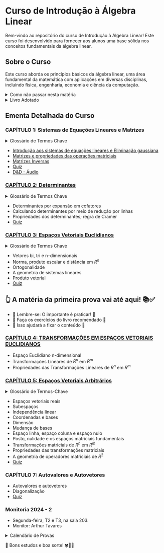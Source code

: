# Curso de Introdução à Álgebra Linear

Bem-vindo ao repositório do curso de Introdução à Álgebra Linear! Este curso foi desenvolvido para fornecer aos alunos uma base sólida nos conceitos fundamentais da álgebra linear.

## Sobre o Curso

Este curso aborda os princípios básicos da álgebra linear, uma área fundamental da matemática com aplicações em diversas disciplinas, incluindo física, engenharia, economia e ciência da computação.

<details>
  <summary>Como não passar nesta matéria</summary>

_________
  # Como não passar nesta matéria

  Olá, queridos alunos! Vamos falar sobre como ter sucesso neste curso? Não? Ah, você quer saber como não passar?
  Aqui vai um guia infalível para garantir que você não passe nesta matéria. Siga estas dicas e o insucesso será seu fiel companheiro!

  ## 1. Estude só na véspera da prova - o segredo do fracasso!

  Lembre-se: a universidade é igualzinha ao ensino médio! Aquelas matérias complexas e extensas? Pfff, besteira! Você consegue absorver todo esse conteúdo em uma única noite de estudos intensos. Afinal, quem precisa de tempo para processar informações, não é mesmo?

  Ignore completamente o fato de que o cérebro precisa de tempo para consolidar memórias e criar conexões entre conceitos. A neurociência? Ora, isso é só um modismo passageiro!

  ## 2. Sono é para os fracos!

  Dormir é perda de tempo. Quem precisa de sono quando se tem café e energéticos? Esqueça tudo o que ouviu sobre a importância do sono para a consolidação da memória e para o bom funcionamento cognitivo. 

  Afinal, o que os neurocientistas sabem? Eles só estudam o cérebro há décadas. Você, com sua sagacidade de última hora, certamente sabe mais do que eles.

  ## 3. Consistência? Que bobagem!

  Estudar um pouquinho todos os dias? Que ideia mais absurda! É muito melhor acumular todo o conteúdo para uma maratona de estudos na véspera da prova. Seu cérebro vai adorar essa sobrecarga de informações de última hora.

  Ignore completamente as pesquisas que mostram que o aprendizado espaçado é mais eficaz. Afinal, o que é a ciência cognitiva comparada à sua intuição infalível?

  ## Conclusão

  Seguindo essas dicas, você estará no caminho certo para não passar nesta matéria. Mas hey, se por algum motivo você decidir fazer o oposto do que foi sugerido aqui - estudar consistentemente, dormir bem e respeitar os processos de aprendizagem do seu cérebro - bem, aí a responsabilidade é toda sua se acabar passando com louvor!
_________

</details>


<details>
  <summary>Livro Adotado</summary>

_________
O curso é baseado no livro:

**"Álgebra Linear com Aplicações"** de Howard Anton

- 📢 Atenção, alunos! 📢
- 📖 LEITURA OBRIGATÓRIA do livro texto! 🔍
- 🎓 Em aula, abordaremos os temas mais complexos.
- 🏠 Outros tópicos importantes são para estudo individual no livro.
_________
</details>

## Ementa Detalhada do Curso


### CAPÍTULO 1: Sistemas de Equações Lineares e Matrizes
<details>
<summary>Glossário de Termos Chave</summary>

_________
### Glossário de Termos Chave

* **Sistema Linear:** Conjunto de equações lineares com as mesmas variáveis.
* **Matriz:** Tabela retangular de elementos dispostos em linhas e colunas.
* **Vetor:** Matriz com apenas uma linha ou uma coluna.
* **Matriz Aumentada:** Matriz que representa um sistema linear, contendo os coeficientes das variáveis e os termos independentes.
* **Operações Elementares com Linhas:** Operações que podem ser aplicadas a uma matriz para transformá-la em uma forma equivalente, sem alterar a solução do sistema linear associado.
* **Forma Escalonada:** Uma matriz está na forma escalonada quando:
  1. O primeiro elemento não nulo de cada linha (pivô) é igual a 1;
  2. Os pivôs de linhas consecutivas estão em colunas diferentes e cada pivô está à direita do pivô da linha anterior;
  3. As linhas nulas estão abaixo das linhas não nulas.
* **Forma Escalonada Reduzida por Linhas:** Uma matriz está na forma escalonada reduzida por linhas quando está na forma escalonada e:
  4. Cada pivô é o único elemento não nulo da sua coluna.
* **Variável Livre:** Variável que pode assumir qualquer valor real na solução de um sistema linear indeterminado.
* **Matriz Inversa:** Matriz que, quando multiplicada pela matriz original, resulta na matriz identidade.
* **Matriz Transposta:** Matriz obtida trocando as linhas pelas colunas da matriz original.
* **Matriz Diagonal:** Matriz quadrada onde os elementos fora da diagonal principal são nulos.
* **Matriz Triangular Superior:** Matriz quadrada onde os elementos abaixo da diagonal principal são nulos.
* **Matriz Triangular Inferior:** Matriz quadrada onde os elementos acima da diagonal principal são nulos.
* **Matriz Identidade:** Matriz diagonal onde os elementos da diagonal principal são iguais a 1.
_________

</details>

- [Introdução aos sistemas de equações lineares e Eliminação gaussiana](https://oangelo.github.io/Introducao-a-Algebra-Linear/eliminacao_gaussiana.html)
- [Matrizes e propriedades das operações matriciais](https://oangelo.github.io/Introducao-a-Algebra-Linear/propriedades.html)
- [Matrizes Inversas](https://oangelo.github.io/Introducao-a-Algebra-Linear/inversas.html)
- [Quiz](quiz/matrizes_e_sitemas.md)
- [D&D - Áudio](https://oangelo.github.io/Introducao-a-Algebra-Linear/audio/matrizes_sistemas_bill.mp3)

### [CAPÍTULO 2: Determinantes](https://oangelo.github.io/Introducao-a-Algebra-Linear/determinante.html)
<details>
<summary>Glossário de Termos Chave</summary>

_________
### Glossário de Termos Chave

* **Determinante:** Função que associa um número real a uma matriz quadrada, sendo útil para determinar propriedades da matriz, como invertibilidade.
* **Menor:** Determinante da submatriz obtida ao remover uma linha e uma coluna de uma matriz quadrada.
* **Cofator:** Produto do menor pelo fator (-1)^(i+j), levando em consideração a posição (i, j) do elemento na matriz.
* **Expansão em cofatores:** Método para calcular o determinante de uma matriz utilizando os cofatores de uma linha ou coluna.
* **Matriz triangular:** Matriz quadrada onde os elementos acima ou abaixo da diagonal principal são todos zero (superior ou inferior, respectivamente).
* **Matriz elementar:** Matriz obtida aplicando-se uma única operação elementar com linhas à matriz identidade.
* **Operações elementares com linhas:** Operações que modificam uma matriz sem alterar suas soluções (trocar linhas, multiplicar linha por escalar, somar múltiplo de linha a outra).
* **Matriz de cofatores:** Matriz onde cada elemento é o cofator correspondente da matriz original.
* **Adjunta:** Matriz transposta da matriz de cofatores, utilizada no cálculo da inversa da matriz original.
* **Regra de Cramer:** Fórmula que utiliza determinantes para solucionar sistemas de equações lineares com 'n' equações e 'n' incógnitas, quando a matriz de coeficientes é invertível.
_________

</details>

- Determinantes por expansão em cofatores
- Calculando determinantes por meio de redução por linhas
- Propriedades dos determinantes; regra de Cramer
- [Quiz](quiz/determinantes.md)

### [CAPÍTULO 3: Espaços Vetoriais Euclidianos](https://oangelo.github.io/Introducao-a-Algebra-Linear)

<details>
<summary>Glossário de Termos Chave</summary>

_________
### Glossário de Termos Chave

* **Vetor geométrico:** Um segmento de reta orientado, caracterizado por seu comprimento, direção e sentido.
* **Direção e sentido:** A direção de um vetor é dada pela reta que o contém, e o sentido é determinado pela orientação da seta.
* **Comprimento (ou magnitude):** A medida do vetor, representando a distância entre seu ponto inicial e final.
* **Ponto inicial:** O ponto de onde o vetor se origina.
* **Ponto final:** O ponto onde o vetor termina.
* **Vetores equivalentes:** Vetores com o mesmo comprimento, direção e sentido, independentemente de sua posição no espaço.
* **Vetor zero:** O vetor com comprimento zero, sem direção ou sentido definido.
* **Adição vetorial, regra do paralelogramo e regra do triângulo:** Métodos geométricos para somar vetores.
* **Subtração vetorial:** A operação de encontrar a diferença entre dois vetores.
* **Negativo de um vetor:** O vetor com o mesmo comprimento e direção, mas sentido oposto ao vetor original.
* **Multiplicação por escalar:** A operação de multiplicar um vetor por um número real (escalar), alterando seu comprimento e/ou sentido.
* **Vetores colineares:** Vetores que possuem a mesma direção, podendo ter o mesmo sentido ou sentidos opostos (também chamados de vetores paralelos).
* **Componentes de um vetor:** As coordenadas do ponto final do vetor quando seu ponto inicial está na origem de um sistema de coordenadas.
* **Coordenadas de um ponto:** Um conjunto de números que identificam a posição de um ponto em um sistema de coordenadas.
* **Ênupla:** Uma sequência ordenada de números reais, utilizada para representar pontos ou vetores em espaços de dimensão n.
* **Espaço de dimensão n (Rn):** O conjunto de todas as ênuplas ordenadas com n componentes.
* **Operações vetoriais no espaço de dimensão n:** Adição, subtração e multiplicação por escalar, realizadas componente a componente.
_________

</details>

- Vetores bi, tri e n–dimensionais
- Norma, produto escalar e distância em $R^n$
- Ortogonalidade
- A geometria de sistemas lineares
- Produto vetorial
- [Quiz](quiz/ga.md)

## 👆 A matéria da primeira prova vai até aqui! 📚✅
- 🎉 Lembre-se: O importante é praticar! 💪
- 📝 Faça os exercícios do livro recomendado 📘
- 🧠 Isso ajudará a fixar o conteúdo 🌟

### [CAPÍTULO 4: TRANSFORMAÇÕES EM ESPAÇOS VETORIAIS EUCLIDIANOS](https://oangelo.github.io/Introducao-a-Algebra-Linear/transformacoes.html)
- Espaço Euclidiano n-dimensional
- Transformações Lineares de $R^n$ em $R^m$
- Propriedades das Transformações Lineares de $R^n$ em $R^m$


### [CAPÍTULO 5: Espaços Vetoriais Arbitrários](https://oangelo.github.io/Introducao-a-Algebra-Linear/espacos.html)

<details>
<summary>Glossário de Termos-Chave</summary>

_________
### Glossário de Termos-Chave

#### Axiomas de Espaço Vetorial

1. **Fechamento sob Adição:** Se $u$ e $v$ pertencem a $V$, então $u + v$ também pertence a $V$.
2. **Comutatividade da Adição:** $u + v = v + u$
3. **Associatividade da Adição:** $(u + v) + w = u + (v + w)$
4. **Existência do Vetor Nulo:** Existe um vetor $0$ em $V$ tal que $0 + u = u$ para todo $u$ em $V$.
5. **Existência do Inverso Aditivo:** Para cada $u$ em $V$, existe um vetor $-u$ em $V$ tal que $u + (-u) = 0$.
6. **Fechamento sob Multiplicação por Escalar:** Se $a$ é um escalar e $u$ pertence a $V$, então $au$ também pertence a $V$.
7. **Distributividade da Multiplicação por Escalar em relação à Adição de Vetores:** $a(u + v) = au + av$
8. **Distributividade da Multiplicação por Escalar em relação à Adição de Escalares:** $(a + b)u = au + bu$
9. **Associatividade da Multiplicação por Escalar:** $a(bu) = (ab)u$
10. **Identidade da Multiplicação por Escalar:** $1u = u$

#### Outros Termos

* **$\mathbb{R}^n$:** O espaço vetorial de todas as n-tuplas de números reais.
* **Sequência Infinita:** Uma lista ordenada de números reais que continua indefinidamente.
* **Vetor Nulo (ou Vetor Zero):** O vetor em um espaço vetorial que, quando adicionado a qualquer outro vetor, não o altera.
* **Linearmente Independente:** Um conjunto de vetores em que nenhum vetor pode ser escrito como uma combinação linear dos outros vetores do conjunto.
* **Linearmente Dependente:** Um conjunto de vetores em que pelo menos um vetor pode ser escrito como uma combinação linear dos outros vetores do conjunto.
* **Wronskiano:** Um determinante usado para determinar a independência linear de um conjunto de funções.
* **Coordenadas de um Vetor:** Os escalares que multiplicam os vetores de base na representação única de um vetor como combinação linear dos vetores de base.
* **Vetor de Coordenadas:** O vetor formado pelas coordenadas de um vetor em relação a uma base específica.
* **Dimensão Finita:** Um espaço vetorial que possui uma base finita.
* **Dimensão Infinita:** Um espaço vetorial que não possui uma base finita.
* **Operador Linear (ou Transformação Linear):** Uma função $T: V \to W$ entre espaços vetoriais que preserva as operações de adição e multiplicação por escalar:
  * $T(u + v) = T(u) + T(v)$
  * $T(au) = aT(u)$
* **Nulidade:** A dimensão do núcleo de uma transformação linear.
* **Posto:** A dimensão da imagem de uma transformação linear.
_________

</details>

- Espaços vetoriais reais
- Subespaços
- Independência linear
- Coordenadas e bases
- Dimensão
- Mudança de bases
- Espaço linha, espaço coluna e espaço nulo
- Posto, nulidade e os espaços matriciais fundamentais
- Transformações matriciais de $R^n$ em $R^m$
- Propriedades das transformações matriciais
- A geometria de operadores matriciais de $R^2$
- [Quiz](quiz/espaco_linear.md)

### CAPÍTULO 7: Autovalores e Autovetores
- Autovalores e autovetores
- Diagonalização
- [Quiz](quiz/auto_valores_vetores.md)

### Monitoria 2024 - 2
- Segunda-feira, T2 e T3, na sala 203.
- Monitor: Arthur Tavares 

<details>
  <summary>Calendário de Provas</summary>
  <ul>
    <li>P1: 08/10/09</li>
    <li>PF: 17/12/24</li>
  </ul>
  <img src="img/prova.png" alt="meme cachorro">
</details>


📝 Bons estudos e boa sorte! 🍀📐🔢
